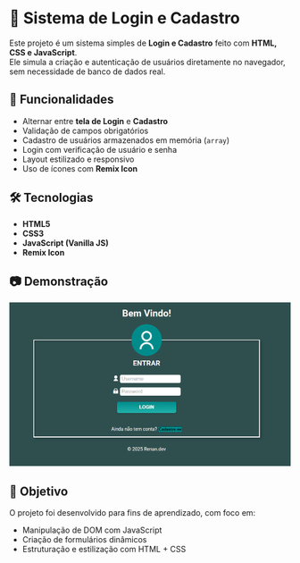 # 🔐 Sistema de Login e Cadastro

Este projeto é um sistema simples de **Login e Cadastro** feito com **HTML, CSS e JavaScript**.  
Ele simula a criação e autenticação de usuários diretamente no navegador, sem necessidade de banco de dados real.

## 🚀 Funcionalidades
- Alternar entre **tela de Login** e **Cadastro**
- Validação de campos obrigatórios
- Cadastro de usuários armazenados em memória (`array`)
- Login com verificação de usuário e senha
- Layout estilizado e responsivo
- Uso de ícones com **Remix Icon**

## 🛠️ Tecnologias
- **HTML5**
- **CSS3**
- **JavaScript (Vanilla JS)**
- **Remix Icon**

## 📷 Demonstração
![Preview](preview/Preview.png) <!-- você pode colocar um print da tela -->

## 🎯 Objetivo
O projeto foi desenvolvido para fins de aprendizado, com foco em:
- Manipulação de DOM com JavaScript
- Criação de formulários dinâmicos
- Estruturação e estilização com HTML + CSS
